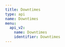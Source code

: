 ```yaml
---
title: Downtimes
type: api
name: Downtimes
menu:
  api_v2:
    name: Downtimes
    identifier: Downtimes
---
```

